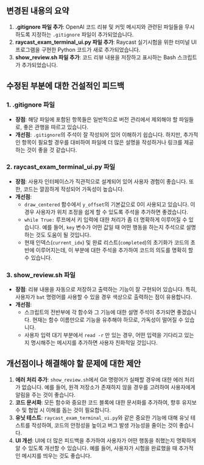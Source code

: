 ## 변경된 내용의 요약
1. **.gitignore 파일 추가**: OpenAI 코드 리뷰 및 커밋 메시지와 관련된 파일들을 무시하도록 지정하는 `.gitignore` 파일이 추가되었습니다.
2. **raycast_exam_terminal_ui.py 파일 추가**: Raycast 실기시험을 위한 터미널 UI 프로그램을 구현한 Python 코드가 새로 추가되었습니다.
3. **show_review.sh 파일 추가**: 코드 리뷰 내용을 저장하고 표시하는 Bash 스크립트가 추가되었습니다.

## 수정된 부분에 대한 건설적인 피드백
### 1. .gitignore 파일
- **장점**: 해당 파일에 포함된 항목들은 일반적으로 버전 관리에서 제외해야 할 파일들로, 좋은 관행을 따르고 있습니다.
- **개선점**: `.gitignore`의 주석이 잘 작성되어 있어 이해하기 쉽습니다. 하지만, 추가적인 항목이 필요할 경우를 대비하여 파일에 더 많은 설명을 작성하거나 링크를 제공하는 것이 좋을 것 같습니다.

### 2. raycast_exam_terminal_ui.py 파일
- **장점**: 사용자 인터페이스가 직관적으로 설계되어 있어 사용자 경험이 좋습니다. 또한, 코드는 깔끔하게 작성되어 가독성이 높습니다.
- **개선점**: 
    - `draw_centered` 함수에서 `y_offset`의 기본값으로 0이 사용되고 있습니다. 이 경우 사용자가 위치 조정을 쉽게 할 수 있도록 주석을 추가하면 좋겠습니다.
    - `while True:` 루프에서 키 입력에 대한 처리가 좀 더 명확하게 이루어질 수 있습니다. 예를 들어, `key` 변수가 어떤 값일 때 어떤 행동을 하는지 주석으로 설명하는 것도 도움이 될 것입니다.
    - 현재 인덱스(`current_idx`) 및 완료 리스트(`completed`)의 초기화가 코드의 초반에 이루어지는데, 이 부분에 대한 주석을 추가하여 코드의 의도를 명확히 할 수 있습니다.

### 3. show_review.sh 파일
- **장점**: 리뷰 내용을 자동으로 저장하고 출력하는 기능이 잘 구현되어 있습니다. 특히, 사용자가 `bat` 명령어를 사용할 수 있을 경우 색상으로 출력하는 점이 유용합니다.
- **개선점**:
    - 스크립트의 전반부에 각 함수와 그 기능에 대한 설명 주석이 추가되면 좋겠습니다. 현재는 함수 이름만으로 기능을 유추해야 하므로, 가독성이 떨어질 수 있습니다.
    - 사용자 입력 대기 부분에서 `read -r` 만 있는 경우, 어떤 입력을 기다리고 있는지 명시해주는 메시지를 추가하면 사용자 친화적일 것입니다.

## 개선점이나 해결해야 할 문제에 대한 제안
1. **에러 처리 추가**: `show_review.sh`에서 Git 명령어가 실패할 경우에 대한 에러 처리가 없습니다. 예를 들어, 원격 저장소가 존재하지 않을 경우를 고려하여 사용자에게 알림을 주는 것이 좋습니다.
2. **코드 문서화**: 모든 함수와 중요한 코드 블록에 대한 문서화를 추가하여, 향후 유지보수 및 협업 시 이해를 돕는 것이 필요합니다.
3. **유닛 테스트**: `raycast_exam_terminal_ui.py`와 같은 중요한 기능에 대해 유닛 테스트를 작성하여, 코드의 안정성을 높이고 버그 발생 가능성을 줄이는 것이 좋습니다.
4. **UI 개선**: UI에 더 많은 피드백을 추가하여 사용자가 어떤 행동을 취했는지 명확하게 알 수 있도록 개선할 수 있습니다. 예를 들어, 사용자가 시험을 완료했을 때 추가적인 메시지를 띄우는 것도 좋습니다.
